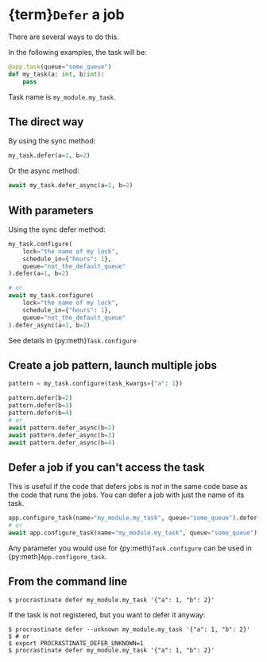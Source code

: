 # {term}`Defer` a job

There are several ways to do this.

In the following examples, the task will be:

```python
@app.task(queue="some_queue")
def my_task(a: int, b:int):
    pass
```

Task name is `my_module.my_task`.

## The direct way

By using the sync method:

```python
my_task.defer(a=1, b=2)
```

Or the async method:

```python
await my_task.defer_async(a=1, b=2)
```

## With parameters

Using the sync defer method:

```python
my_task.configure(
    lock="the name of my lock",
    schedule_in={"hours": 1},
    queue="not_the_default_queue"
).defer(a=1, b=2)

# or
await my_task.configure(
    lock="the name of my lock",
    schedule_in={"hours": 1},
    queue="not_the_default_queue"
).defer_async(a=1, b=2)
```

See details in {py:meth}`Task.configure`

## Create a job pattern, launch multiple jobs

```python
pattern = my_task.configure(task_kwargs={"a": 1})

pattern.defer(b=2)
pattern.defer(b=3)
pattern.defer(b=4)
# or
await pattern.defer_async(b=2)
await pattern.defer_async(b=3)
await pattern.defer_async(b=4)
```

## Defer a job if you can't access the task

This is useful if the code that defers jobs is not in the same code base as the code
that runs the jobs. You can defer a job with just the name of its task.

```python
app.configure_task(name="my_module.my_task", queue="some_queue").defer(a=1, b=2)
# or
await app.configure_task(name="my_module.my_task", queue="some_queue").defer_async(a=1, b=2)
```

Any parameter you would use for {py:meth}`Task.configure` can be used in
{py:meth}`App.configure_task`.

## From the command line

```console
$ procrastinate defer my_module.my_task '{"a": 1, "b": 2}'
```

If the task is not registered, but you want to defer it anyway:

```console
$ procrastinate defer --unknown my_module.my_task '{"a": 1, "b": 2}'
$ # or
$ export PROCRASTINATE_DEFER_UNKNOWN=1
$ procrastinate defer my_module.my_task '{"a": 1, "b": 2}'
```
